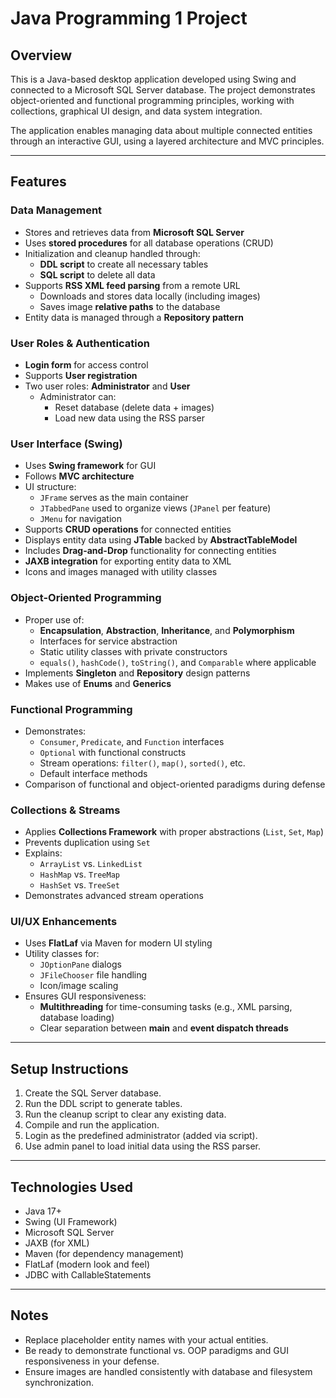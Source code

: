 # Java Programming 1 Project

## Overview

This is a Java-based desktop application developed using Swing and connected to a Microsoft SQL Server database. The project demonstrates object-oriented and functional programming principles, working with collections, graphical UI design, and data system integration.

The application enables managing data about multiple connected entities through an interactive GUI, using a layered architecture and MVC principles.

---

## Features

### Data Management
- Stores and retrieves data from **Microsoft SQL Server**
- Uses **stored procedures** for all database operations (CRUD)
- Initialization and cleanup handled through:
  - **DDL script** to create all necessary tables
  - **SQL script** to delete all data
- Supports **RSS XML feed parsing** from a remote URL
  - Downloads and stores data locally (including images)
  - Saves image **relative paths** to the database
- Entity data is managed through a **Repository pattern**

### User Roles & Authentication
- **Login form** for access control
- Supports **User registration**
- Two user roles: **Administrator** and **User**
  - Administrator can:
    - Reset database (delete data + images)
    - Load new data using the RSS parser

### User Interface (Swing)
- Uses **Swing framework** for GUI
- Follows **MVC architecture**
- UI structure:
  - `JFrame` serves as the main container
  - `JTabbedPane` used to organize views (`JPanel` per feature)
  - `JMenu` for navigation
- Supports **CRUD operations** for connected entities
- Displays entity data using **JTable** backed by **AbstractTableModel**
- Includes **Drag-and-Drop** functionality for connecting entities
- **JAXB integration** for exporting entity data to XML
- Icons and images managed with utility classes

### Object-Oriented Programming
- Proper use of:
  - **Encapsulation**, **Abstraction**, **Inheritance**, and **Polymorphism**
  - Interfaces for service abstraction
  - Static utility classes with private constructors
  - `equals()`, `hashCode()`, `toString()`, and `Comparable` where applicable
- Implements **Singleton** and **Repository** design patterns
- Makes use of **Enums** and **Generics**

### Functional Programming
- Demonstrates:
  - `Consumer`, `Predicate`, and `Function` interfaces
  - `Optional` with functional constructs
  - Stream operations: `filter()`, `map()`, `sorted()`, etc.
  - Default interface methods
- Comparison of functional and object-oriented paradigms during defense

### Collections & Streams
- Applies **Collections Framework** with proper abstractions (`List`, `Set`, `Map`)
- Prevents duplication using `Set`
- Explains:
  - `ArrayList` vs. `LinkedList`
  - `HashMap` vs. `TreeMap`
  - `HashSet` vs. `TreeSet`
- Demonstrates advanced stream operations

### UI/UX Enhancements
- Uses **FlatLaf** via Maven for modern UI styling
- Utility classes for:
  - `JOptionPane` dialogs
  - `JFileChooser` file handling
  - Icon/image scaling
- Ensures GUI responsiveness:
  - **Multithreading** for time-consuming tasks (e.g., XML parsing, database loading)
  - Clear separation between **main** and **event dispatch threads**

---

## Setup Instructions

1. Create the SQL Server database.
2. Run the DDL script to generate tables.
3. Run the cleanup script to clear any existing data.
4. Compile and run the application.
5. Login as the predefined administrator (added via script).
6. Use admin panel to load initial data using the RSS parser.

---

## Technologies Used

- Java 17+
- Swing (UI Framework)
- Microsoft SQL Server
- JAXB (for XML)
- Maven (for dependency management)
- FlatLaf (modern look and feel)
- JDBC with CallableStatements

---

## Notes

- Replace placeholder entity names with your actual entities.
- Be ready to demonstrate functional vs. OOP paradigms and GUI responsiveness in your defense.
- Ensure images are handled consistently with database and filesystem synchronization.


